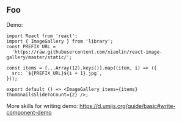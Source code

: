 ## Foo

Demo:

```tsx
import React from 'react';
import { ImageGallery } from 'library';
const PREFIX_URL =
  'https://raw.githubusercontent.com/xiaolin/react-image-gallery/master/static/';

const items = [...Array(12).keys()].map((item, i) => ({
  src: `${PREFIX_URL}${i + 1}.jpg`,
}));

export default () => <ImageGallery items={items} thumbnailsSlideToCount={2} />;
```

More skills for writing demo: https://d.umijs.org/guide/basic#write-component-demo
